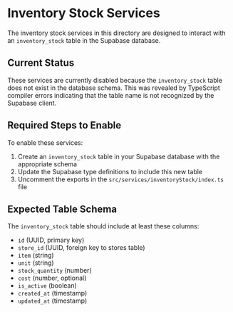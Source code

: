 
# Inventory Stock Services

The inventory stock services in this directory are designed to interact with an `inventory_stock` table in the Supabase database.

## Current Status

These services are currently disabled because the `inventory_stock` table does not exist in the database schema. This was revealed by TypeScript compiler errors indicating that the table name is not recognized by the Supabase client.

## Required Steps to Enable

To enable these services:

1. Create an `inventory_stock` table in your Supabase database with the appropriate schema
2. Update the Supabase type definitions to include this new table 
3. Uncomment the exports in the `src/services/inventoryStock/index.ts` file

## Expected Table Schema

The `inventory_stock` table should include at least these columns:

- `id` (UUID, primary key)
- `store_id` (UUID, foreign key to stores table)
- `item` (string)
- `unit` (string)
- `stock_quantity` (number)
- `cost` (number, optional)
- `is_active` (boolean)
- `created_at` (timestamp)
- `updated_at` (timestamp)
